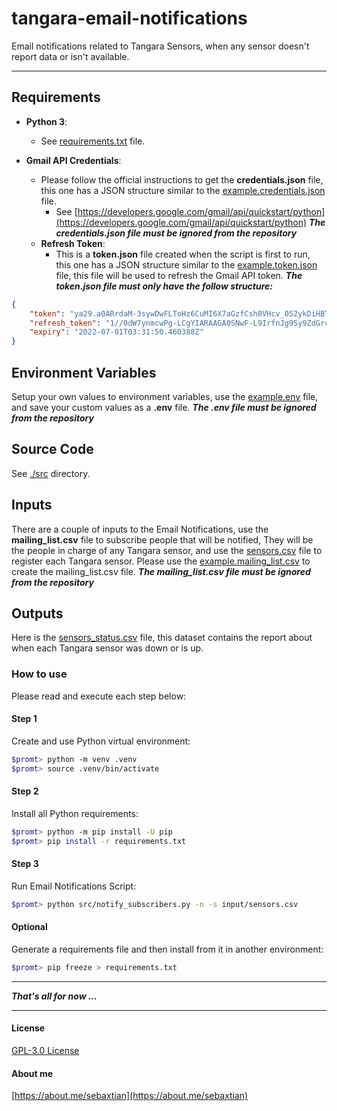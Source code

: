 # tangara-email-notifications

Email notifications related to Tangara Sensors, when any sensor doesn't report data or isn't available.

---

## Requirements

- **Python 3**:
  - See [requirements.txt](./requirements.txt) file.

- **Gmail API Credentials**:
  - Please follow the official instructions to get the **credentials.json** file, this one has a JSON structure similar to the [example.credentials.json](./example.credentials.json) file.
    - See [https://developers.google.com/gmail/api/quickstart/python](https://developers.google.com/gmail/api/quickstart/python)
      ***The credentials.json file must be ignored from the repository***
  - **Refresh Token**:
    - This is a **token.json** file created when the script is first to run, this one has a JSON structure similar to the [example.token.json](./example.token.json) file, this file will be used to refresh the Gmail API token.
      ***The token.json file must only have the follow structure:***

```json
{
    "token": "ya29.a0ARrdaM-3sywDwFLToHz6CuMI6X7aGzfCsh0VHcv_0S2ykDiHBTQjN_IYllDGop0TEmCdfD_XjLOBhcyQA1wCXUm0ISxyWY0p4Fm33XEeZXj2Zk_4DeC9G_BjehT3ShcRaX5ljQrV83ejBSWEqyeVNRPzhlVn",
    "refresh_token": "1//0dW7ynmcwPg-LCgYIARAAGA0SNwF-L9IrfnJg9Sy9ZdGrcL1tL9oRzdgTJxdYb86Ww4gL7jnlFn7TGclMekW5VADkJB5YQYiuL1s",
    "expiry": "2022-07-01T03:31:50.460388Z"
}
```

## Environment Variables

Setup your own values to environment variables, use the [example.env](./example.env) file, and save your custom values as a **.env** file.
***The .env file must be ignored from the repository***

## Source Code

See [./src](./src) directory.

## Inputs

There are a couple of inputs to the Email Notifications, use the **mailing_list.csv** file to subscribe people that will be notified, They will be the people in charge of any Tangara sensor, and use the [sensors.csv](./sensors.csv) file to register each Tangara sensor.
Please use the [example.mailing_list.csv](./example.mailing_list.csv) to create the mailing_list.csv file.
***The mailing_list.csv file must be ignored from the repository***

## Outputs

Here is the [sensors_status.csv](./sensors_status.csv) file, this dataset contains the report about when each Tangara sensor was down or is up.

### How to use

Please read and execute each step below:

#### Step 1

Create and use Python virtual environment:

```bash
$promt> python -m venv .venv
$promt> source .venv/bin/activate
```

#### Step 2

Install all Python requirements:

```bash
$promt> python -m pip install -U pip
$promt> pip install -r requirements.txt
```

#### Step 3

Run Email Notifications Script:

```bash
$promt> python src/notify_subscribers.py -n -s input/sensors.csv
```

#### Optional

Generate a requirements file and then install from it in another environment:

```bash
$promt> pip freeze > requirements.txt
```

---

***That's all for now ...***

---

#### License

[GPL-3.0 License](./LICENSE)

#### About me

[https://about.me/sebaxtian](https://about.me/sebaxtian)
